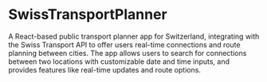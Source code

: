 # SwissTransportPlanner
A React-based public transport planner app for Switzerland, integrating with the Swiss Transport API to offer users real-time connections and route planning between cities. The app allows users to search for connections between two locations with customizable date and time inputs, and provides features like real-time updates and route options.
